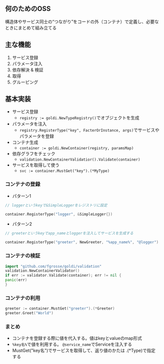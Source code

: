 ## 何のためのOSS
構造体やサービス同士の“つながり”をコードの外（コンテナ）で定義し、必要なときにまとめて組み立てる

## 主な機能
1. サービス登録
2. パラメータ注入
3. 依存解決 & 検証
4. 取得
5. グルーピング


## 基本実装

- サービス登録
  - `registry := goldi.NewTypeRegistry()`でオブジェクトを生成
- パラメータを注入
  - `registry.RegisterType("key", FacterOrInstance, args)`でサービスやパラメータを登録 
- コンテナ生成
  - `container := goldi.NewContainer(registry, paramsMap)` 
- 依存グラフをチェック
  - `validation.NewContainerValidatior().Validate(container)`
- サービスを取得して使う
  - `svc := container.MustGet("key").(*MyType)` 


### コンテナの登録

- パターン1
```go
// loggerというkeyで&SimpleLoggerをレジストリに設定

container.RegisterType("logger", &SimpleLogger{})
```

- パターン2
```go
// greeterというkeyでapp_nameとloggerを注入してサービスを生成する

container.RegisterType("greeter", NewGreeter, "%app_name%", "@logger")
```

### コンテナの検証

```go
import "github.com/fgrosse/goldi/validation"
validation.NewContainerValidator()
if err := validator.Validate(container); err != nil {
panic(err)
}
```

### コンテナの利用

```go
greeter := container.MustGet("greeter").(*Greeter)
greeter.Greet("World")
```


### まとめ

- コンテナを登録する際に値を代入する。値はkeyとvalueのmap形式
- `%key名%`で値を利用する。 `@service_name`でServiceを注入する
- MustGet("key名")でサービスを取得して、返り値のかたは .(*Type)で指定する 